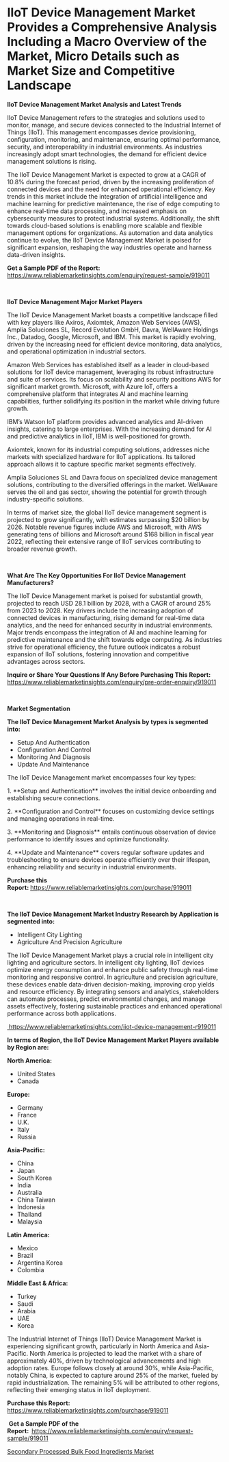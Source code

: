 <p><h1>IIoT Device Management Market Provides a Comprehensive Analysis Including a Macro Overview of the Market, Micro Details such as Market Size and Competitive Landscape</h1></p><p><strong>IIoT Device Management Market Analysis and Latest Trends</strong></p>
<p><p>IIoT Device Management refers to the strategies and solutions used to monitor, manage, and secure devices connected to the Industrial Internet of Things (IIoT). This management encompasses device provisioning, configuration, monitoring, and maintenance, ensuring optimal performance, security, and interoperability in industrial environments. As industries increasingly adopt smart technologies, the demand for efficient device management solutions is rising.</p><p>The IIoT Device Management Market is expected to grow at a CAGR of 10.8% during the forecast period, driven by the increasing proliferation of connected devices and the need for enhanced operational efficiency. Key trends in this market include the integration of artificial intelligence and machine learning for predictive maintenance, the rise of edge computing to enhance real-time data processing, and increased emphasis on cybersecurity measures to protect industrial systems. Additionally, the shift towards cloud-based solutions is enabling more scalable and flexible management options for organizations. As automation and data analytics continue to evolve, the IIoT Device Management Market is poised for significant expansion, reshaping the way industries operate and harness data-driven insights.</p></p>
<p><strong>Get a Sample PDF of the Report:&nbsp;</strong> <a href="https://www.reliablemarketinsights.com/enquiry/request-sample/919011?utm_campaign=3188&utm_medium=2&utm_source=Github&utm_content=ia&utm_term=07032025&utm_id=iiot-device-management">https://www.reliablemarketinsights.com/enquiry/request-sample/919011</a></p>
<p>&nbsp;</p>
<p><strong>IIoT Device Management Major Market Players</strong></p>
<p><p>The IIoT Device Management Market boasts a competitive landscape filled with key players like Axiros, Axiomtek, Amazon Web Services (AWS), Amplía Soluciones SL, Record Evolution GmbH, Davra, WellAware Holdings Inc., Datadog, Google, Microsoft, and IBM. This market is rapidly evolving, driven by the increasing need for efficient device monitoring, data analytics, and operational optimization in industrial sectors.</p><p>Amazon Web Services has established itself as a leader in cloud-based solutions for IIoT device management, leveraging its robust infrastructure and suite of services. Its focus on scalability and security positions AWS for significant market growth. Microsoft, with Azure IoT, offers a comprehensive platform that integrates AI and machine learning capabilities, further solidifying its position in the market while driving future growth.</p><p>IBM’s Watson IoT platform provides advanced analytics and AI-driven insights, catering to large enterprises. With the increasing demand for AI and predictive analytics in IIoT, IBM is well-positioned for growth.</p><p>Axiomtek, known for its industrial computing solutions, addresses niche markets with specialized hardware for IIoT applications. Its tailored approach allows it to capture specific market segments effectively.</p><p>Amplía Soluciones SL and Davra focus on specialized device management solutions, contributing to the diversified offerings in the market. WellAware serves the oil and gas sector, showing the potential for growth through industry-specific solutions.</p><p>In terms of market size, the global IIoT device management segment is projected to grow significantly, with estimates surpassing $20 billion by 2026. Notable revenue figures include AWS and Microsoft, with AWS generating tens of billions and Microsoft around $168 billion in fiscal year 2022, reflecting their extensive range of IIoT services contributing to broader revenue growth.</p></p>
<p>&nbsp;</p>
<p><strong>What Are The Key Opportunities For IIoT Device Management Manufacturers?</strong></p>
<p><p>The IIoT Device Management market is poised for substantial growth, projected to reach USD 28.1 billion by 2028, with a CAGR of around 25% from 2023 to 2028. Key drivers include the increasing adoption of connected devices in manufacturing, rising demand for real-time data analytics, and the need for enhanced security in industrial environments. Major trends encompass the integration of AI and machine learning for predictive maintenance and the shift towards edge computing. As industries strive for operational efficiency, the future outlook indicates a robust expansion of IIoT solutions, fostering innovation and competitive advantages across sectors.</p></p>
<p><strong>Inquire or Share Your Questions If Any Before Purchasing This Report:</strong> <a href="https://www.reliablemarketinsights.com/enquiry/pre-order-enquiry/919011?utm_campaign=3188&utm_medium=2&utm_source=Github&utm_content=ia&utm_term=07032025&utm_id=iiot-device-management">https://www.reliablemarketinsights.com/enquiry/pre-order-enquiry/919011</a></p>
<p>&nbsp;</p>
<p><strong>Market Segmentation</strong></p>
<p><strong>The IIoT Device Management Market Analysis by types is segmented into:</strong></p>
<p><ul><li>Setup And Authentication</li><li>Configuration And Control</li><li>Monitoring And Diagnosis</li><li>Update And Maintenance</li></ul></p>
<p><p>The IIoT Device Management market encompasses four key types: </p><p>1. **Setup and Authentication** involves the initial device onboarding and establishing secure connections.</p><p>2. **Configuration and Control** focuses on customizing device settings and managing operations in real-time.</p><p>3. **Monitoring and Diagnosis** entails continuous observation of device performance to identify issues and optimize functionality.</p><p>4. **Update and Maintenance** covers regular software updates and troubleshooting to ensure devices operate efficiently over their lifespan, enhancing reliability and security in industrial environments.</p></p>
<p><strong>Purchase this Report:&nbsp;</strong><a href="https://www.reliablemarketinsights.com/purchase/919011?utm_campaign=3188&utm_medium=2&utm_source=Github&utm_content=ia&utm_term=07032025&utm_id=iiot-device-management">https://www.reliablemarketinsights.com/purchase/919011</a></p>
<p>&nbsp;</p>
<p><strong>The IIoT Device Management Market Industry Research by Application is segmented into:</strong></p>
<p><ul><li>Intelligent City Lighting</li><li>Agriculture And Precision Agriculture</li></ul></p>
<p><p>The IIoT Device Management Market plays a crucial role in intelligent city lighting and agriculture sectors. In intelligent city lighting, IIoT devices optimize energy consumption and enhance public safety through real-time monitoring and responsive control. In agriculture and precision agriculture, these devices enable data-driven decision-making, improving crop yields and resource efficiency. By integrating sensors and analytics, stakeholders can automate processes, predict environmental changes, and manage assets effectively, fostering sustainable practices and enhanced operational performance across both applications.</p></p>
<p><a href="https://www.reliablemarketinsights.com/iiot-device-management-r919011?utm_campaign=3188&utm_medium=2&utm_source=Github&utm_content=ia&utm_term=07032025&utm_id=iiot-device-management">&nbsp;https://www.reliablemarketinsights.com/iiot-device-management-r919011</a></p>
<p><strong>In terms of Region, the IIoT Device Management Market Players available by Region are:</strong></p>
<p>
    <p> <strong> North America: </strong>
        <ul>
            <li>United States</li>
            <li>Canada</li>
        </ul>
        </p> 
    <p> <strong> Europe: </strong>
        <ul>
            <li>Germany</li>
            <li>France</li>
            <li>U.K.</li>
            <li>Italy</li>
            <li>Russia</li>
        </ul>
        </p> 
    <p> <strong> Asia-Pacific: </strong>
        <ul>
            <li>China</li>
            <li>Japan</li>
            <li>South Korea</li>
            <li>India</li>
            <li>Australia</li>
            <li>China Taiwan</li>
            <li>Indonesia</li>
            <li>Thailand</li>
            <li>Malaysia</li>
        </ul>
        </p> 
    <p> <strong> Latin America: </strong>
        <ul>
            <li>Mexico</li>
            <li>Brazil</li>
            <li>Argentina Korea</li>
            <li>Colombia</li>
        </ul>
        </p> 
    <p> <strong> Middle East & Africa: </strong>
        <ul>
            <li>Turkey</li>
            <li>Saudi</li>
            <li>Arabia</li>
            <li>UAE</li>
            <li>Korea</li>
        </ul>
    </p>
    </p>
<p><p>The Industrial Internet of Things (IIoT) Device Management Market is experiencing significant growth, particularly in North America and Asia-Pacific. North America is projected to lead the market with a share of approximately 40%, driven by technological advancements and high adoption rates. Europe follows closely at around 30%, while Asia-Pacific, notably China, is expected to capture around 25% of the market, fueled by rapid industrialization. The remaining 5% will be attributed to other regions, reflecting their emerging status in IIoT deployment.</p></p>
<p><strong>Purchase this Report: </strong><a href="https://www.reliablemarketinsights.com/purchase/919011?utm_campaign=3188&utm_medium=2&utm_source=Github&utm_content=ia&utm_term=07032025&utm_id=iiot-device-management">https://www.reliablemarketinsights.com/purchase/919011</a></p>
<p>&nbsp;<strong>Get a Sample PDF of the Report:&nbsp;&nbsp;</strong><a href="https://www.reliablemarketinsights.com/enquiry/request-sample/919011?utm_campaign=3188&utm_medium=2&utm_source=Github&utm_content=ia&utm_term=07032025&utm_id=iiot-device-management">https://www.reliablemarketinsights.com/enquiry/request-sample/919011</a></p>
<p><strong></strong></p>
<p><p><a href="https://github.com/leehihkl/Market-Research-Report-List-1/blob/main/secondary-processed-bulk-food-ingredients-market.md?utm_campaign=3188&utm_medium=2&utm_source=Github&utm_content=ia&utm_term=07032025&utm_id=iiot-device-management">Secondary Processed Bulk Food Ingredients Market</a></p></p>